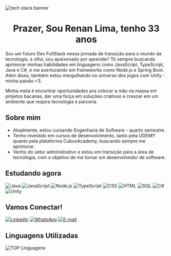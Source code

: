 ![tech stack banner](https://wallpapers.com/images/high/4k-star-wars-death-star-3wcuhjks0jijr5vp.webp)

<h1 align='center'>Prazer, Sou Renan Lima, tenho 33 anos</h1>

Sou um futuro Dev FullStack nessa jornada de transição para o mundo da tecnologia, e olha, sou apaixonado por aprender! Tô sempre buscando aprimorar minhas habilidades em linguagens como JavaScript, TypeScript, Java e C#, e me aventurando em frameworks como Node.js e Spring Boot. Além disso, também estou mergulhando no universo dos jogos com Unity - minha paixão <3.

Minha meta é encontrar oportunidades pra colocar a mão na massa em projetos bacanas, dar uma força em soluções criativas e crescer em um ambiente que respira tecnologia e parceria.

## Sobre mim
- Atualmente, estou cursando Engenharia de Software - quarto semestre.
- Tenho investido em cursos de desenvolvimento, tanto pela UDEMY quanto pela plataforma CubosAcademy, buscando sempre me aprimorar.
- Venho do setor administrativo e estou em transição para a área de tecnologia, com o objetivo de me tornar um desenvolvedor de software.



## Estudando agora
![Java](https://img.shields.io/badge/Java-ED8B00?style=for-the-badge&logo=java&logoColor=white)
![JavaScript](https://img.shields.io/badge/JavaScript-F7DF1E?style=for-the-badge&logo=javascript&logoColor=black)
![Node.js](https://img.shields.io/badge/Node.js-339933?style=for-the-badge&logo=nodedotjs&logoColor=white)
![TypeScript](https://img.shields.io/badge/TypeScript-3178C6?style=for-the-badge&logo=typescript&logoColor=white)
![CSS](https://img.shields.io/badge/CSS-1572B6?style=for-the-badge&logo=css3&logoColor=white)
![HTML](https://img.shields.io/badge/HTML-E34F26?style=for-the-badge&logo=html5&logoColor=white)
![SQL](https://img.shields.io/badge/SQL-336791?style=for-the-badge&logo=postgresql&logoColor=white)
![C#](https://img.shields.io/badge/C%23-239120?style=for-the-badge&logo=c-sharp&logoColor=white)
![Unity](https://img.shields.io/badge/Unity-000000?style=for-the-badge&logo=unity&logoColor=white)



## Vamos Conectar!

[![LinkedIn](https://img.shields.io/badge/LinkedIn-0077B5?style=for-the-badge&logo=linkedin&logoColor=white)](https://www.linkedin.com/in/renan-lima-1a0358230/)
[![WhatsApp](https://img.shields.io/badge/WhatsApp-25D366?style=for-the-badge&logo=whatsapp&logoColor=white)](https://wa.me/5561985989372)
[![E-mail](https://img.shields.io/badge/Gmail-D14836?style=for-the-badge&logo=gmail&logoColor=white)](renanalves000@gmail.com)

## Linguagens Utilizadas
![TOP Linguagens](https://github-readme-stats.vercel.app/api/top-langs/?username=LimasDev61&layout=compact&theme=dracula)


